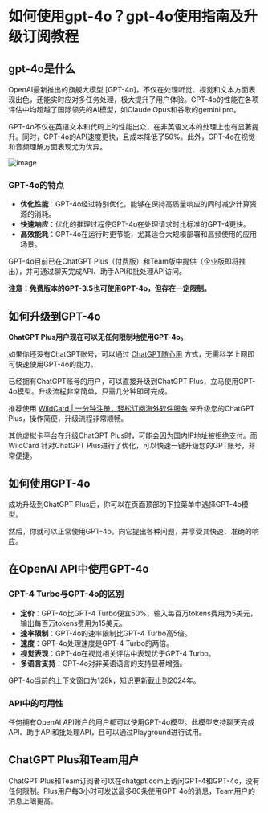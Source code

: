 # 如何使用gpt-4o？gpt-4o使用指南及升级订阅教程

## gpt-4o是什么

OpenAI最新推出的旗舰大模型 [GPT-4o]，不仅在处理听觉、视觉和文本方面表现出色，还能实时应对多任务处理，极大提升了用户体验。GPT-4o的性能在各项评估中均超越了国际领先的AI模型，如Claude Opus和谷歌的gemini pro。

GPT-4o不仅在英语文本和代码上的性能出众，在非英语文本的处理上也有显著提升。同时，GPT-4o的API速度更快，且成本降低了50%。此外，GPT-4o在视觉和音频理解方面表现尤为优异。

![image](https://github.com/user-attachments/assets/2f36d81f-cc05-4c02-adb9-e086517f7838)


### GPT-4o的特点

- **优化性能**：GPT-4o经过特别优化，能够在保持高质量响应的同时减少计算资源的消耗。
- **快速响应**：优化的推理过程使GPT-4o在处理请求时比标准的GPT-4更快。
- **高效能耗**：GPT-4o在运行时更节能，尤其适合大规模部署和高频使用的应用场景。

GPT-4o目前已在ChatGPT Plus（付费版）和Team版中提供（企业版即将推出），并可通过聊天完成API、助手API和批处理API访问。

**注意：免费版本的GPT-3.5也可使用GPT-4o，但存在一定限制。**


## 如何升级到GPT-4o

**ChatGPT Plus用户现在可以无任何限制地使用GPT-4o。**


如果你还没有ChatGPT账号，可以通过 [ChatGPT随心用](https://bit.ly/WildCardo) 方式，无需科学上网即可快速使用GPT-4o的能力。

已经拥有ChatGPT账号的用户，可以直接升级到ChatGPT Plus，立马使用GPT-4o模型。升级流程非常简单，只需几分钟即可完成。

推荐使用 [WildCard | 一分钟注册，轻松订阅海外软件服务](https://bit.ly/WildCardo) 来升级您的ChatGPT Plus，操作简便，升级流程非常顺畅。


其他虚拟卡平台在升级ChatGPT Plus时，可能会因为国内IP地址被拒绝支付。而 WildCard 针对ChatGPT Plus进行了优化，可以快速一键升级您的GPT账号，非常便捷。

## 如何使用GPT-4o

成功升级到ChatGPT Plus后，你可以在页面顶部的下拉菜单中选择GPT-4o模型。

然后，你就可以正常使用GPT-4o，向它提出各种问题，并享受其快速、准确的响应。


## 在OpenAI API中使用GPT-4o

### GPT-4 Turbo与GPT-4o的区别

- **定价**：GPT-4o比GPT-4 Turbo便宜50%，输入每百万tokens费用为5美元，输出每百万tokens费用为15美元。
- **速率限制**：GPT-4o的速率限制比GPT-4 Turbo高5倍。
- **速度**：GPT-4o处理速度是GPT-4 Turbo的两倍。
- **视觉表现**：GPT-4o在视觉相关评估中表现优于GPT-4 Turbo。
- **多语言支持**：GPT-4o对非英语语言的支持显著增强。

GPT-4o当前的上下文窗口为128k，知识更新截止到2024年。

### API中的可用性

任何拥有OpenAI API账户的用户都可以使用GPT-4o模型。此模型支持聊天完成API、助手API和批处理API，且可以通过Playground进行试用。

## ChatGPT Plus和Team用户

ChatGPT Plus和Team订阅者可以在chatgpt.com上访问GPT-4和GPT-4o，没有任何限制。Plus用户每3小时可发送最多80条使用GPT-4o的消息，Team用户的消息上限更高。

